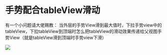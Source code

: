 手势配合tableView滑动
=================
有一个小问题请大佬赐教：
当外层的手势View滑到最大值时，下拉手势view中的tableView，下拉tableView到顶端时怎么把tableView的滑动效果传递给父视图手势View（就是tableView滑到顶端时手势view下滑）

![](https://github.com/luo-h/LHPanGestureDemo/blob/master/%E6%89%8B%E5%8A%BFgif.gif)
